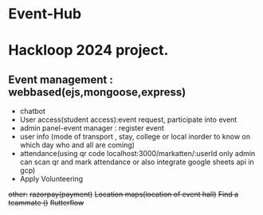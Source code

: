 # Event-Hub
# Hackloop 2024 project.


## Event management : webbased(ejs,mongoose,express) 
* chatbot
* User access(student access):event request, participate into event
* admin panel-event manager : register event
* user info (mode of transport , stay, college or local inorder to know on which day who and all are coming)
* attendance(using qr code localhost:3000/markatten/:userId only admin can scan qr and mark attendance  or also integrate google sheets api in gcp)
* Apply Volunteering

~~other:~~
~~razorpay(payment)~~
~~Location maps(location of event hall)~~
~~Find a teammate ()~~
~~flutterflow~~

